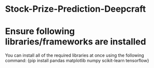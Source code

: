 # Stock-Prize-Prediction-Deepcraft

# Ensure following libraries/frameworks are installed
You can install all of the required libraries at once using the following command: 
{pip install pandas matplotlib numpy scikit-learn tensorflow}
